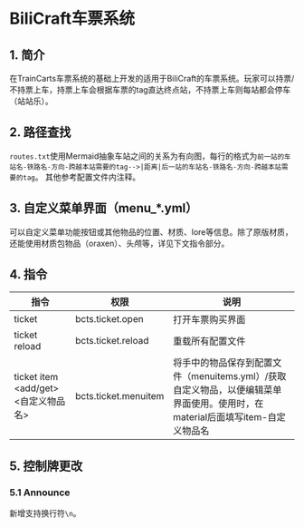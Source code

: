 # BiliCraft车票系统

## 1. 简介

在TrainCarts车票系统的基础上开发的适用于BiliCraft的车票系统。玩家可以持票/不持票上车，持票上车会根据车票的tag直达终点站，不持票上车则每站都会停车（站站乐）。

## 2. 路径查找

`routes.txt`使用Mermaid抽象车站之间的关系为有向图，每行的格式为`前一站的车站名-铁路名-方向-跨越本站需要的tag-->|距离|后一站的车站名-铁路名-方向-跨越本站需要的tag`。
其他参考配置文件内注释。

## 3. 自定义菜单界面（menu_*.yml）

可以自定义菜单功能按钮或其他物品的位置、材质、lore等信息。除了原版材质，还能使用材质包物品（oraxen）、头颅等，详见下文指令部分。

## 4. 指令

| 指令                             | 权限                   | 说明                                                                           |
|--------------------------------|----------------------|------------------------------------------------------------------------------|
| ticket                         | bcts.ticket.open     | 打开车票购买界面                                                                     |
| ticket reload                  | bcts.ticket.reload   | 重载所有配置文件                                                                     |
| ticket item <add/get> <自定义物品名> | bcts.ticket.menuitem | 将手中的物品保存到配置文件（menuitems.yml）/获取自定义物品，以便编辑菜单界面使用。使用时，在material后面填写item-自定义物品名 |

## 5. 控制牌更改
### 5.1 Announce
新增支持换行符`\n`。